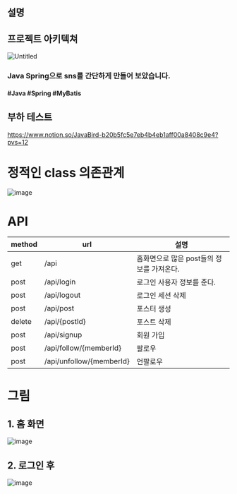 ## 설명
## 프로젝트 아키텍쳐
![Untitled](https://github.com/flashdragon/JavaBird/assets/35221784/ef1abdf6-0556-45fe-b831-c30b9c2edb83)


### Java Spring으로 sns를 간단하게 만들어 보았습니다.

#### #Java #Spring #MyBatis

## 부하 테스트
https://www.notion.so/JavaBird-b20b5fc5e7eb4b4eb1aff00a8408c9e4?pvs=12


# 정적인 class 의존관계
![image](https://github.com/flashdragon/JavaBird/assets/35221784/767649e3-a7b3-4792-ae37-3a00ebac14f9)

# API
|method|url|설명|
|----|----|----|
|get|/api|홈화면으로 많은 post들의 정보를 가져온다.|
|post|/api/login|로그인 사용자 정보를 준다.|
|post|/api/logout|로그인 세션 삭제|
|post|/api/post|포스터 생성|
|delete|/api/{postId}|포스트 삭제|
|post|/api/signup|회원 가입|
|post|/api/follow/{memberId}|팔로우|
|post|/api/unfollow/{memberId}|언팔로우|



# 그림
## 1. 홈 화면
![image](https://github.com/flashdragon/JavaBird/assets/35221784/44b17db8-52c8-48ff-a171-e0e56cb9605d)
## 2. 로그인 후
![image](https://github.com/flashdragon/JavaBird/assets/35221784/a2bef24e-c272-4183-a3f0-f3f18d5678f6)

